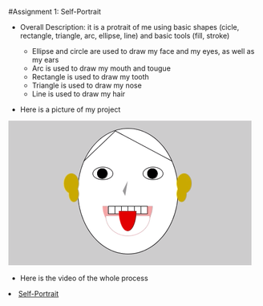 #Assignment 1: Self-Portrait
- Overall Description: it is a protrait of me using basic shapes (cicle, rectangle, triangle, arc, ellipse, line) and basic tools (fill, stroke)
  - Ellipse and circle are used to draw my face and my eyes, as well as my ears
  - Arc is used to draw my mouth and tougue
  - Rectangle is used to draw my tooth
  - Triangle is used to draw my nose
  - Line is used to draw my hair
  
- Here is a picture of my project

![](Self-Portrait.png)

- Here is the video of the whole process
<li><a href="https://www.youtube.com/" >Self-Portrait</a></li>
